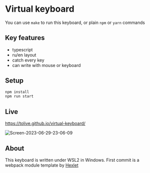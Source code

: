 # Virtual keyboard

You can use `make` to run this keyboard, or plain `npm` or `yarn` commands

## Key features
- typescript
- ru/en layout
- catch every key
- can write with mouse or keyboard

## Setup

```sh
npm install
npm run start
```

## Live
https://tolive.github.io/virtual-keyboard/

![Screen-2023-06-29-23-06-09](https://github.com/ToLive/virtual-keyboard/assets/2019736/3c044310-c55c-445b-8bea-8e33c6a6eeeb)

## About

This keyboard is written under WSL2 in Windows.
First commit is a webpack module template by [Hexlet](https://github.com/hexlet-boilerplates/webpack-package)
